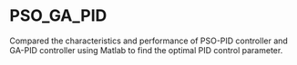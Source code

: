 # PSO_GA_PID
Compared the characteristics and performance of PSO-PID controller and GA-PID controller using Matlab to find the optimal PID control parameter.
